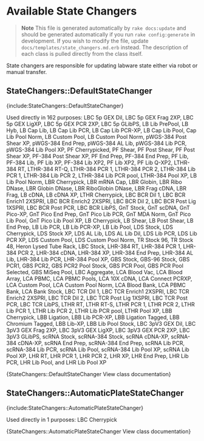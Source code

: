 <!--
# @markup markdown
# @title Available State Changers
-->

# Available State Changers

> **Note** This file is generated automatically by `rake docs:update` and should
> be generated automatically if you run `rake config:generate` in development.
> If you wish to modify the file, update `docs/templates/state_changers.md.erb`
> instead. The description of each class is pulled directly from the class itself.

State changers are responsible for updating labware state either via robot or
manual transfer.


## StateChangers::DefaultStateChanger

{include:StateChangers::DefaultStateChanger}

  Used directly in 162 purposes:
  LBC 5p GEX Dil, LBC 5p GEX Frag 2XP, LBC 5p GEX LigXP, LBC 5p GEX PCR 2XP, LBC 5p GLibPS, LB Lib PrePool, LB Hyb, LB Cap Lib, LB Cap Lib PCR, LB Cap Lib PCR-XP, LB Cap Lib Pool, Cap Lib Pool Norm, LB Custom Pool, LB Custom Pool Norm, pWGS-384 Post Shear XP, pWGS-384 End Prep, pWGS-384 AL Lib, pWGS-384 Lib PCR, pWGS-384 Lib Pool XP, PF Cherrypicked, PF Shear, PF Post Shear, PF Post Shear XP, PF-384 Post Shear XP, PF End Prep, PF-384 End Prep, PF Lib, PF-384 Lib, PF Lib XP, PF-384 Lib XP2, PF Lib XP2, PF Lib Q-XP2, LTHR-384 RT, LTHR-384 RT-Q, LTHR-384 PCR 1, LTHR-384 PCR 2, LTHR-384 Lib PCR 1, LTHR-384 Lib PCR 2, LTHR-384 Lib PCR pool, LTHR-384 Pool XP, LB Lib Pool Norm, LBR Cherrypick, LBR mRNA Cap, LBR Globin, LBR Ribo DNase, LBR Globin DNase, LBR RiboGlobin DNase, LBR Frag cDNA, LBR Frag, LB cDNA, LB cDNA XP, LTHR Cherrypick, LBC BCR Dil 1, LBC BCR Enrich1 2XSPRI, LBC BCR Enrich2 2XSPRI, LBC BCR Dil 2, LBC BCR Post Lig 1XSPRI, LBC BCR Post PCR, LBC BCR LibPS, GnT Stock, GnT scDNA, GnT Pico-XP, GnT Pico End Prep, GnT Pico Lib PCR, GnT MDA Norm, GnT Pico Lib Pool, GnT Pico Lib Pool XP, LB Cherrypick, LB Shear, LB Post Shear, LB End Prep, LB Lib PCR, LB Lib PCR-XP, LB Lib Pool, LDS Stock, LDS Cherrypick, LDS Stock XP, LDS AL Lib, LDS AL Lib Dil, LDS Lib PCR, LDS Lib PCR XP, LDS Custom Pool, LDS Custom Pool Norm, TR Stock 96, TR Stock 48, Heron Lysed Tube Rack, LBC Stock, LHR-384 RT, LHR-384 PCR 1, LHR-384 PCR 2, LHR-384 cDNA, LHR-384 XP, LHR-384 End Prep, LHR-384 AL Lib, LHR-384 Lib PCR, LHR-384 Pool XP, GBS Stock, GBS-96 Stock, GBS PCR1, GBS PCR2, GBS PCR2 Pool Stock, GBS PCR Pool, GBS PCR Pool Selected, GBS MiSeq Pool, LBC Aggregate, LCA Blood Vac, LCA Blood Array, LCA PBMC, LCA PBMC Pools, LCA 10X cDNA, LCA Connect PCRXP, LCA Custom Pool, LCA Custom Pool Norm, LCA Blood Bank, LCA PBMC Bank, LCA Bank Stock, LBC TCR Dil 1, LBC TCR Enrich1 2XSPRI, LBC TCR Enrich2 2XSPRI, LBC TCR Dil 2, LBC TCR Post Lig 1XSPRI, LBC TCR Post PCR, LBC TCR LibPS, LTHR RT, LTHR RT-S, LTHR PCR 1, LTHR PCR 2, LTHR Lib PCR 1, LTHR Lib PCR 2, LTHR Lib PCR pool, LTHR Pool XP, LBB Cherrypick, LBB Ligation, LBB Lib PCR-XP, LBB Ligation Tagged, LBB Chromium Tagged, LBB Lib-XP, LBB Lib Pool Stock, LBC 3pV3 GEX Dil, LBC 3pV3 GEX Frag 2XP, LBC 3pV3 GEX LigXP, LBC 3pV3 GEX PCR 2XP, LBC 3pV3 GLibPS, scRNA Stock, scRNA-384 Stock, scRNA cDNA-XP, scRNA-384 cDNA-XP, scRNA End Prep, scRNA-384 End Prep, scRNA Lib PCR, scRNA-384 Lib PCR, scRNA Lib Pool, scRNA-384 Lib Pool XP, scRNA Lib Pool XP, LHR RT, LHR PCR 1, LHR PCR 2, LHR XP, LHR End Prep, LHR Lib PCR, LHR Lib Pool, and LHR Lib Pool XP

{StateChangers::DefaultStateChanger View class documentation}


## StateChangers::AutomaticPlateStateChanger

{include:StateChangers::AutomaticPlateStateChanger}

  Used directly in 1 purposes:
  LBC Cherrypick

{StateChangers::AutomaticPlateStateChanger View class documentation}

